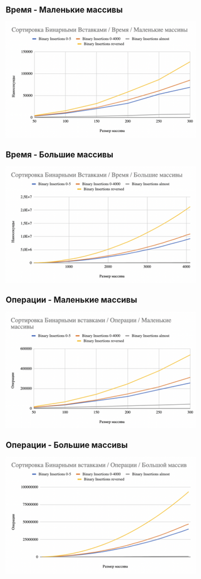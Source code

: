 ## Время - Маленькие массивы 
![](../imgs/37.png)

## Время - Большие массивы 
![](../imgs/38.png)


## Операции - Маленькие массивы 
![](../imgs/39.png)


## Операции - Большие массивы 
![](../imgs/40.png)
